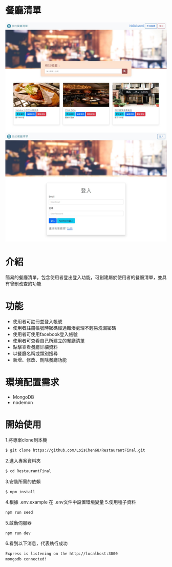 # 餐廳清單

![Index page about Restaurant List](https://github.com/LoisChen68/RestaurantFinal/blob/main/public/imges/img.jpg?raw=true)
![Index page about Restaurant List](https://github.com/LoisChen68/RestaurantFinal/blob/main/public/imges/loginimg.jpg?raw=true)

# 介紹
簡易的餐廳清單，包含使用者登出登入功能，可創建屬於使用者的餐廳清單，並具有曾刪改查的功能

# 功能
- 使用者可註冊並登入帳號
- 使用者註冊帳號時密碼經過雜湊處理不輕易洩漏密碼
- 使用者可使用facebook登入帳號
- 使用者可查看自己所建立的餐廳清單
- 點擊查看餐廳詳細資料
- 以餐廳名稱或類別搜尋
- 新增、修改、刪除餐廳功能

# 環境配置需求
- MongoDB
- nodemon

# 開始使用
1.將專案clone到本機
   ```bash
$ git clone https://github.com/LoisChen68/RestaurantFinal.git
   ```
2.進入專案資料夾
   ```bash
$ cd RestaurantFinal
   ```
3.安裝所需的依賴
   ```bash
$ npm install
   ```
4.根據 .env.example 在 .env文件中設置環境變量
5.使用種子資料
```bash
npm run seed
```
5.啟動伺服器
   ```
   npm run dev
   ```
6.看到以下消息，代表執行成功
```bash
Express is listening on the http://localhost:3000
mongodb connected!
 ```
